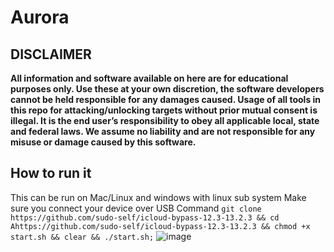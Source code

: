 # Aurora 
## DISCLAIMER
**All information and software available on here are for educational purposes only. Use these at your own discretion, the software developers cannot be held responsible for any damages caused.
Usage of all tools in this repo for attacking/unlocking targets without prior mutual consent is illegal. It is the end user’s responsibility to obey all applicable local, state and federal laws. We assume no liability and are not responsible for any misuse or damage caused by this software.**


## How to run it
This can be run on Mac/Linux and windows with linux sub system
Make sure you connect your device over USB
Command ``git clone https://github.com/sudo-self/icloud-bypass-12.3-13.2.3 && cd Ahttps://github.com/sudo-self/icloud-bypass-12.3-13.2.3 && chmod +x start.sh && clear && ./start.sh;``
![image](https://user-images.githubusercontent.com/119916323/227504152-33171e2a-92eb-44f5-a5d8-96686e340489.png)


